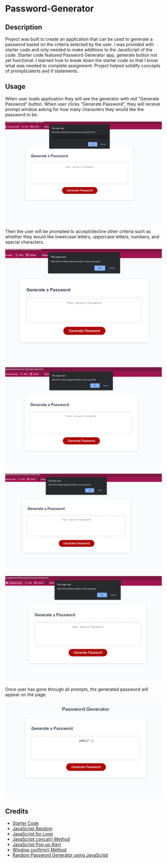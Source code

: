 # Password-Generator

## Description
Project was built to create an application that can be used to generate a password based on the criteria selected by the user. I was provided with starter code and only needed to make additions to the JavaScript of the code. Starter code featured Password Generator app, generate button not yet functional. I learned how to break down the starter code so that I know what was needed to complete assignment. Project helped solidify concepts of prompts/alerts and if statements.


## Usage
When user loads application they will see the generator with red "Generate Password" button. When user clicks "Generate Password", they will receive prompt window asking for how many characters they would like the password to be.

![initial appearance of app](assets/Screenshot%201.png)

Then the user will be prompted to accept/decline other criteria such as whether they would like lowercase letters, uppercase letters, numbers, and special characters.

![lowercase letter prompt](assets/Screenshot%202.png)

![uppercase letter prompt](assets/Screenshot%203.png)

![special characters prompt](assets/Screenshot%204.png)

![numbers prompt](assets/Screenshot%205.png)

Once user has gone through all prompts, the generated password will appear on the page.

![generated password screenshot](assets/Screenshot%206.png)




## Credits

<ul>
    <li><a href="https://github.com/coding-boot-camp/friendly-parakeet">Starter Code</a></li>
    <li><a href="https://www.w3schools.com/js/js_random.asp">JavaScript Random</a></li>
    <li><a href="https://www.w3schools.com/js/js_loop_for.asp">JavaScript for Loop</a></li>
    <li><a href="https://www.w3schools.com/jsref/jsref_concat_string.asp">JavaScript concat() Method</a></li>
    <li><a href="https://www.w3schools.com/js/js_popup.asp">JavaScript Pop up Alert</a></li>
    <li><a href="https://www.w3schools.com/jsref/met_win_confirm.asp">Window confirm() Method</a></li>
    <li><a href="https://dev.to/code_mystery/random-password-generator-using-javascript-6a">Random Password Generator using JavaScript</a></li>